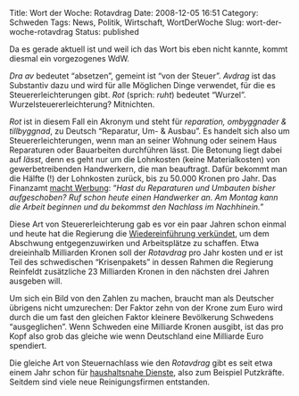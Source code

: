 Title: Wort der Woche: Rotavdrag
Date: 2008-12-05 16:51
Category: Schweden
Tags: News, Politik, Wirtschaft, WortDerWoche
Slug: wort-der-woche-rotavdrag
Status: published

Da es gerade aktuell ist und weil ich das Wort bis eben nicht kannte,
kommt diesmal ein vorgezogenes WdW.

*Dra av* bedeutet “absetzen”, gemeint ist “von der Steuer”. *Avdrag* ist
das Substantiv dazu und wird für alle Möglichen Dinge verwendet, für die
es Steuererleichterungen gibt. *Rot* (sprich: *ruht*) bedeutet “Wurzel”.
Wurzelsteuererleichterung? Mitnichten.

*Rot* ist in diesem Fall ein Akronym und steht für *reparation,
ombyggnader & tillbyggnad*, zu Deutsch “Reparatur, Um- & Ausbau”. Es
handelt sich also um Steuererleichterungen, wenn man an seiner Wohnung
oder seinem Haus Reparaturen oder Bauarbeiten durchführen lässt. Die
Betonung liegt dabei auf *lässt*, denn es geht nur um die Lohnkosten
(keine Materialkosten) von gewerbetreibenden Handwerkern, die man
beauftragt. Dafür bekommt man die Hälfte (!) der Lohnkosten zurück, bis
zu 50.000 Kronen pro Jahr. Das Finanzamt [macht
Werbung](http://www.skatteverket.se/nyheterpressrum/nyheter/2008/nyheter/nyttrotavdraggallerfranmandag.5.6d02084411db6e252fe800011453.html):
“*Hast du Reparaturen und Umbauten bisher aufgeschoben? Ruf schon heute
einen Handwerker an. Am Montag kann die Arbeit beginnen und du bekommst
den Nachlass im Nachhinein.*”

Diese Art von Steuererleichterung gab es vor ein paar Jahren schon
einmal und heute hat die Regierung die [Wiedereinführung
verkündet](http://www.regeringen.se/sb/d/11257), um dem Abschwung
entgegenzuwirken und Arbeitsplätze zu schaffen. Etwa dreieinhalb
Milliarden Kronen soll der *Rotavdrag* pro Jahr kosten und er ist Teil
des schwedischen “Krisenpakets” in dessen Rahmen die Regierung Reinfeldt
zusätzliche 23 Milliarden Kronen in den nächsten drei Jahren ausgeben
will.

Um sich ein Bild von den Zahlen zu machen, braucht man als Deutscher
übrigens nicht umzurechen: Der Faktor zehn von der Krone zum Euro wird
durch die um fast den gleichen Faktor kleinere Bevölkerung Schwedens
“ausgeglichen”. Wenn Schweden eine Milliarde Kronen ausgibt, ist das pro
Kopf also grob das gleiche wie wenn Deutschland eine Milliarde Euro
spendiert.

Die gleiche Art von Steuernachlass wie den *Rotavdrag* gibt es seit etwa
einem Jahr schon für [haushaltsnahe
Dienste](http://www.skatteverket.se/skatter/hushallsarbete.4.383cc9f31134f01c98a80002182.html),
also zum Beispiel Putzkräfte. Seitdem sind viele neue Reinigungsfirmen
entstanden.

